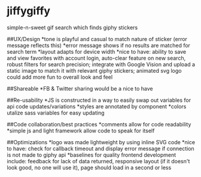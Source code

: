 # jiffygiffy
simple-n-sweet gif search which finds giphy stickers
  
##UX/Design
*tone is playful and casual to match nature of sticker (error message reflects this)
*error message shows if no results are matched for search term
*layout adapts for device width
*nice to have: ability to save and view favorites with account login, auto-clear feature on new search, robust filters for search precision; integrate with Google Vision and upload a static image to match it with relevant giphy stickers; animated svg logo could add more fun to overall look and feel

##Shareable
*FB & Twitter sharing would be a nice to have

##Re-usability
*JS is constructed in a way to easily swap out variables for api code updates/variations
*styles are annotated by component
*colors utalize sass variables for easy updating

##Code collaboration/best practices
*comments allow for code readability
*simple js and light framework allow code to speak for itself 

##Optimizations
*logo was made lightweight by using inline SVG code
*nice to have: check for callback timeout and display error message if connection is not made to giphy api
*baselines for quality frontend development include: feedback for lack of data returned, responsive layout (if it doesn't look good, no one will use it), page should load in a second or less
